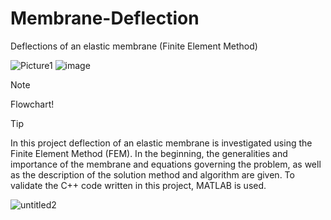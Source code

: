 # Membrane-Deflection
Deflections of an elastic membrane (Finite Element Method)


![Picture1](https://github.com/user-attachments/assets/b33598d5-edbd-4073-87e6-382e7de31e05)
![image](https://github.com/user-attachments/assets/07fce7b3-7e87-4dd6-954c-b9fcef773531)

> [!NOTE]
> Flowchart!

> [!TIP]
> In this project deflection of an elastic membrane is investigated using the Finite Element Method (FEM). In the beginning, the generalities and importance of the membrane and equations governing the problem, as well as the description of the solution method and algorithm are given. To validate the C++ code written in this project, MATLAB is used.

![untitled2](https://github.com/user-attachments/assets/4f271f8f-b1bd-415a-8ad2-8047ed5bf629)


